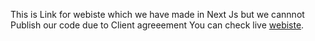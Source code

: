 This is Link for webiste which we have made in Next Js but we cannnot Publish our code due to Client agreeement
You can check live [webiste](medisyncsolutions.net).

